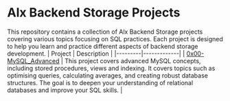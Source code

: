 # Alx Backend Storage Projects

This repository contains a collection of Alx Backend Storage projects covering various topics focusing on SQL practices. Each project is designed to help you learn and practice different aspects of backend storage development.
| Project | Description |
|---------|-------------|
| [0x00-MySQL_Advanced](./0x00-MySQL_Advanced) | This project covers advanced MySQL concepts, including stored procedures, views and indexing. It covers topics such as optimising queries, calculating averages, and creating robust database structures. The goal is to deepen your understanding of relational databases and improve your SQL skills. |
